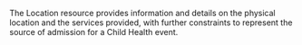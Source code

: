 The Location resource provides information and details on the physical location and the services provided, with further constraints to represent the source of admission for a Child Health event.